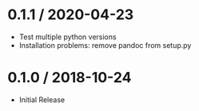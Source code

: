 # 0.1.1 / 2020-04-23

  * Test multiple python versions
  * Installation problems: remove pandoc from setup.py

# 0.1.0 / 2018-10-24

  * Initial Release
